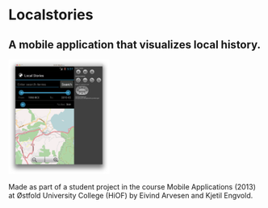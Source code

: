 # Localstories
## A mobile application that visualizes local history.

<img src="screen.png" width="200px">

Made as part of a student project in the course
Mobile Applications (2013) at Østfold University College (HiOF)
by Eivind Arvesen and Kjetil Engvold.
